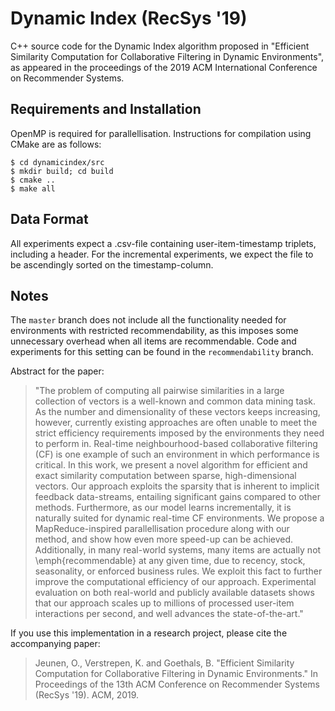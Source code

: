 # Dynamic Index (RecSys '19)

C++ source code for the Dynamic Index algorithm proposed in "Efficient Similarity Computation for Collaborative Filtering in Dynamic Environments", as appeared in the proceedings of the 2019 ACM International Conference on Recommender Systems.


## Requirements and Installation
OpenMP is required for parallellisation.
Instructions for compilation using CMake are as follows:

```
$ cd dynamicindex/src
$ mkdir build; cd build
$ cmake ..
$ make all
```

## Data Format
All experiments expect a .csv-file containing user-item-timestamp triplets, including a header.
For the incremental experiments, we expect the file to be ascendingly sorted on the timestamp-column.

## Notes
The `master` branch does not include all the functionality needed for environments with restricted recommendability, as this imposes some unnecessary overhead when all items are recommendable.
Code and experiments for this setting can be found in the `recommendability` branch.

Abstract for the paper:
> "The problem of computing all pairwise similarities in a large collection of vectors is a well-known and common data mining task.
> As the number and dimensionality of these vectors keeps increasing, however, currently existing approaches are often unable to meet the strict efficiency requirements imposed by the environments they need to perform in.
Real-time neighbourhood-based collaborative filtering (CF) is one example of such an environment in which performance is critical.
> In this work, we present a novel algorithm for efficient and exact similarity computation between sparse, high-dimensional vectors.
> Our approach exploits the sparsity that is inherent to implicit feedback data-streams, entailing significant gains compared to other methods.
> Furthermore, as our model learns incrementally, it is naturally suited for dynamic real-time CF environments.
> We propose a MapReduce-inspired parallellisation procedure along with our method, and show how even more speed-up can be achieved.
> Additionally, in many real-world systems, many items are actually not \emph{recommendable} at any given time, due to recency, stock, seasonality, or enforced business rules.
> We exploit this fact to further improve the computational efficiency of our approach.
> Experimental evaluation on both real-world and publicly available datasets shows that our approach scales up to millions of processed user-item interactions per second, and well advances the state-of-the-art."

If you use this implementation in a research project, please cite the accompanying paper:
>Jeunen, O., Verstrepen, K. and Goethals, B. "Efficient Similarity Computation for Collaborative Filtering in Dynamic Environments." In Proceedings of the 13th ACM Conference on Recommender Systems (RecSys '19). ACM, 2019.
